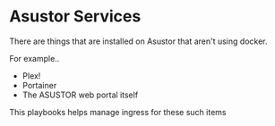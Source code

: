 # Asustor Services

There are things that are installed on Asustor that aren't using docker.

For example..
- Plex!
- Portainer
- The ASUSTOR web portal itself

This playbooks helps manage ingress for these such items
